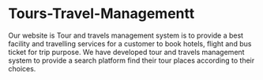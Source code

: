 # Tours-Travel-Managementt
Our website is Tour and travels management system is to provide a best facility and travelling services for a customer to book hotels, flight and bus ticket for trip purpose. We have developed tour and travels management system to provide a search platform find their tour places according to their choices.
